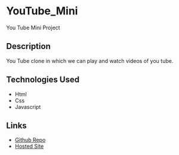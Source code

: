 # YouTube_Mini
You Tube Mini Project 

## Description
You Tube clone in which we can play and watch videos of you tube.

## Technologies Used
* Html
* Css
* Javascript

## Links

* [Github Repo](https://github.com/Deepanshu-Deep/YouTube_Mini)
* [Hosted Site](https://lighthearted-toffee-b51b9c.netlify.app/)
